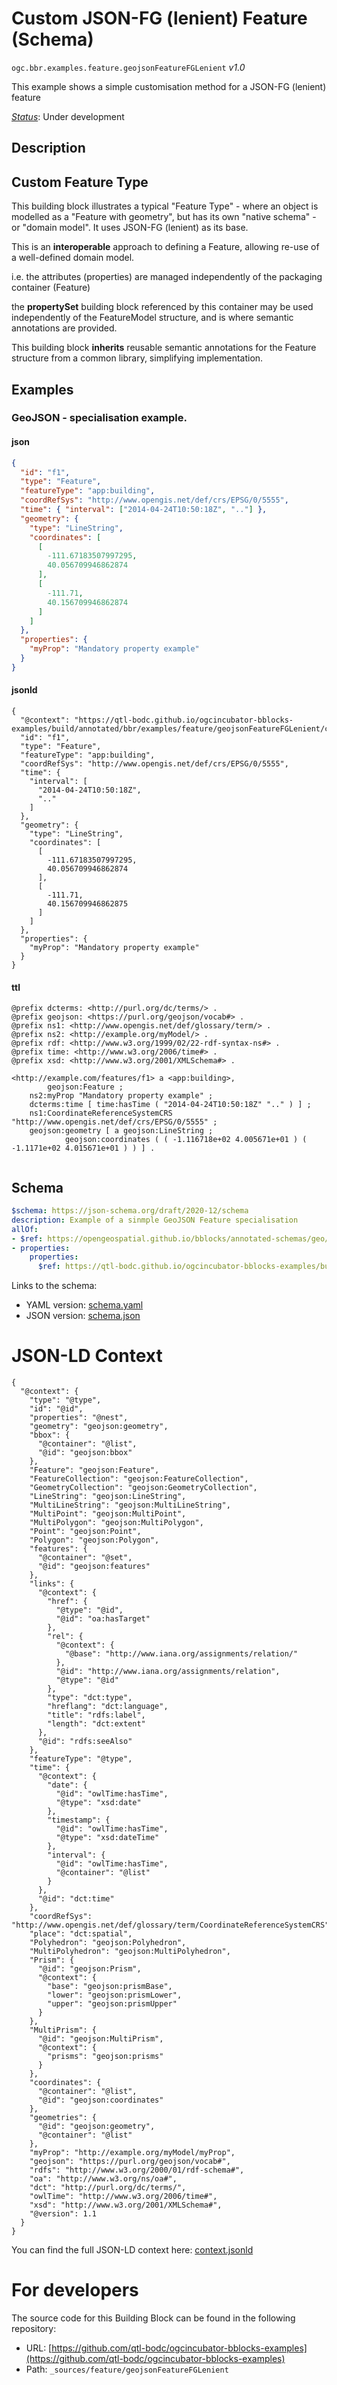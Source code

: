 
# Custom JSON-FG (lenient) Feature (Schema)

`ogc.bbr.examples.feature.geojsonFeatureFGLenient` *v1.0*

This example shows a simple customisation method for a JSON-FG (lenient) feature

[*Status*](http://www.opengis.net/def/status): Under development

## Description

## Custom Feature Type

This building block illustrates a typical "Feature Type" - where an object is modelled as a "Feature with geometry",
but has its own "native schema" - or "domain model". It uses JSON-FG (lenient) as its base.

This is an **interoperable** approach to defining a Feature, allowing re-use of a well-defined domain model.

i.e. the attributes (properties) are managed independently of the packaging container (Feature)

the **propertySet** building block referenced by this container may be used independently of the FeatureModel structure,
and is where semantic annotations are provided.

This building block **inherits** reusable semantic annotations for the Feature structure from a common library,
simplifying implementation. 




## Examples

### GeoJSON - specialisation example.
#### json
```json
{
  "id": "f1",
  "type": "Feature",
  "featureType": "app:building",
  "coordRefSys": "http://www.opengis.net/def/crs/EPSG/0/5555",
  "time": { "interval": ["2014-04-24T10:50:18Z", ".."] },
  "geometry": {
    "type": "LineString",
    "coordinates": [
      [
        -111.67183507997295,
        40.056709946862874
      ],
      [
        -111.71,
        40.156709946862874
      ]
    ]
  },
  "properties": {
    "myProp": "Mandatory property example"
  }
}

```

#### jsonld
```jsonld
{
  "@context": "https://qtl-bodc.github.io/ogcincubator-bblocks-examples/build/annotated/bbr/examples/feature/geojsonFeatureFGLenient/context.jsonld",
  "id": "f1",
  "type": "Feature",
  "featureType": "app:building",
  "coordRefSys": "http://www.opengis.net/def/crs/EPSG/0/5555",
  "time": {
    "interval": [
      "2014-04-24T10:50:18Z",
      ".."
    ]
  },
  "geometry": {
    "type": "LineString",
    "coordinates": [
      [
        -111.67183507997295,
        40.056709946862874
      ],
      [
        -111.71,
        40.156709946862875
      ]
    ]
  },
  "properties": {
    "myProp": "Mandatory property example"
  }
}
```

#### ttl
```ttl
@prefix dcterms: <http://purl.org/dc/terms/> .
@prefix geojson: <https://purl.org/geojson/vocab#> .
@prefix ns1: <http://www.opengis.net/def/glossary/term/> .
@prefix ns2: <http://example.org/myModel/> .
@prefix rdf: <http://www.w3.org/1999/02/22-rdf-syntax-ns#> .
@prefix time: <http://www.w3.org/2006/time#> .
@prefix xsd: <http://www.w3.org/2001/XMLSchema#> .

<http://example.com/features/f1> a <app:building>,
        geojson:Feature ;
    ns2:myProp "Mandatory property example" ;
    dcterms:time [ time:hasTime ( "2014-04-24T10:50:18Z" ".." ) ] ;
    ns1:CoordinateReferenceSystemCRS "http://www.opengis.net/def/crs/EPSG/0/5555" ;
    geojson:geometry [ a geojson:LineString ;
            geojson:coordinates ( ( -1.116718e+02 4.005671e+01 ) ( -1.1171e+02 4.015671e+01 ) ) ] .


```

## Schema

```yaml
$schema: https://json-schema.org/draft/2020-12/schema
description: Example of a sinmple GeoJSON Feature specialisation
allOf:
- $ref: https://opengeospatial.github.io/bblocks/annotated-schemas/geo/json-fg/feature-lenient/schema.yaml
- properties:
    properties:
      $ref: https://qtl-bodc.github.io/ogcincubator-bblocks-examples/build/annotated/bbr/examples/feature/propertySet/schema.yaml

```

Links to the schema:

* YAML version: [schema.yaml](https://qtl-bodc.github.io/ogcincubator-bblocks-examples/build/annotated/bbr/examples/feature/geojsonFeatureFGLenient/schema.json)
* JSON version: [schema.json](https://qtl-bodc.github.io/ogcincubator-bblocks-examples/build/annotated/bbr/examples/feature/geojsonFeatureFGLenient/schema.yaml)


# JSON-LD Context

```jsonld
{
  "@context": {
    "type": "@type",
    "id": "@id",
    "properties": "@nest",
    "geometry": "geojson:geometry",
    "bbox": {
      "@container": "@list",
      "@id": "geojson:bbox"
    },
    "Feature": "geojson:Feature",
    "FeatureCollection": "geojson:FeatureCollection",
    "GeometryCollection": "geojson:GeometryCollection",
    "LineString": "geojson:LineString",
    "MultiLineString": "geojson:MultiLineString",
    "MultiPoint": "geojson:MultiPoint",
    "MultiPolygon": "geojson:MultiPolygon",
    "Point": "geojson:Point",
    "Polygon": "geojson:Polygon",
    "features": {
      "@container": "@set",
      "@id": "geojson:features"
    },
    "links": {
      "@context": {
        "href": {
          "@type": "@id",
          "@id": "oa:hasTarget"
        },
        "rel": {
          "@context": {
            "@base": "http://www.iana.org/assignments/relation/"
          },
          "@id": "http://www.iana.org/assignments/relation",
          "@type": "@id"
        },
        "type": "dct:type",
        "hreflang": "dct:language",
        "title": "rdfs:label",
        "length": "dct:extent"
      },
      "@id": "rdfs:seeAlso"
    },
    "featureType": "@type",
    "time": {
      "@context": {
        "date": {
          "@id": "owlTime:hasTime",
          "@type": "xsd:date"
        },
        "timestamp": {
          "@id": "owlTime:hasTime",
          "@type": "xsd:dateTime"
        },
        "interval": {
          "@id": "owlTime:hasTime",
          "@container": "@list"
        }
      },
      "@id": "dct:time"
    },
    "coordRefSys": "http://www.opengis.net/def/glossary/term/CoordinateReferenceSystemCRS",
    "place": "dct:spatial",
    "Polyhedron": "geojson:Polyhedron",
    "MultiPolyhedron": "geojson:MultiPolyhedron",
    "Prism": {
      "@id": "geojson:Prism",
      "@context": {
        "base": "geojson:prismBase",
        "lower": "geojson:prismLower",
        "upper": "geojson:prismUpper"
      }
    },
    "MultiPrism": {
      "@id": "geojson:MultiPrism",
      "@context": {
        "prisms": "geojson:prisms"
      }
    },
    "coordinates": {
      "@container": "@list",
      "@id": "geojson:coordinates"
    },
    "geometries": {
      "@id": "geojson:geometry",
      "@container": "@list"
    },
    "myProp": "http://example.org/myModel/myProp",
    "geojson": "https://purl.org/geojson/vocab#",
    "rdfs": "http://www.w3.org/2000/01/rdf-schema#",
    "oa": "http://www.w3.org/ns/oa#",
    "dct": "http://purl.org/dc/terms/",
    "owlTime": "http://www.w3.org/2006/time#",
    "xsd": "http://www.w3.org/2001/XMLSchema#",
    "@version": 1.1
  }
}
```

You can find the full JSON-LD context here:
[context.jsonld](https://qtl-bodc.github.io/ogcincubator-bblocks-examples/build/annotated/bbr/examples/feature/geojsonFeatureFGLenient/context.jsonld)


# For developers

The source code for this Building Block can be found in the following repository:

* URL: [https://github.com/qtl-bodc/ogcincubator-bblocks-examples](https://github.com/qtl-bodc/ogcincubator-bblocks-examples)
* Path: `_sources/feature/geojsonFeatureFGLenient`

